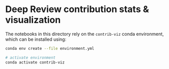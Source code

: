 # Deep Review contribution stats & visualization

The notebooks in this directory rely on the `contrib-viz` conda environment, which can be installed using:

```sh
conda env create --file environment.yml

# activate environment
conda activate contrib-viz
```
